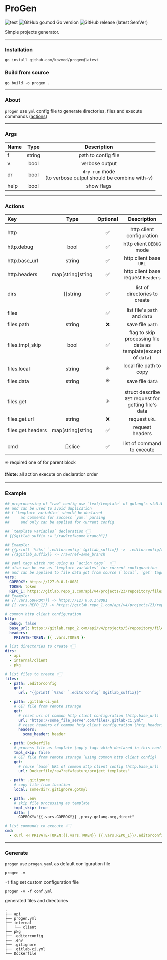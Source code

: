 # ProGen

![test](https://github.com/kozmod/progen/actions/workflows/test.yml/badge.svg)
![GitHub go.mod Go version](https://img.shields.io/github/go-mod/go-version/kozmod/progen)
![GitHub release (latest SemVer)](https://img.shields.io/github/v/release/kozmod/progen)

Simple projects generator.
___
### Installation

```console
go install github.com/kozmod/progen@latest
```

### Build from source

```console
go build -o progen .
```
___
### About

`progen` use `yml` config file to generate directories, files and execute commands ([actions](#Actions))
___
### Args

| Name |  Type  |                            Description                             |
|:-----|:------:|:------------------------------------------------------------------:|
| f    | string |                        path to config file                         |
| v    |  bool  |                           verbose output                           |
| dr   |  bool  | `dry run` mode <br/>(to verbose output should be combine with`-v`) |
| help |  bool  |                             show flags                             |
___
### Actions

| Key               |       Type        | Optional |                                    Description                                    |
|:------------------|:-----------------:|:--------:|:---------------------------------------------------------------------------------:|
|                   |                   |          |                                                                                   |
| http              |                   |    ✅     |                             http client configuration                             |
| http.debug        |       bool        |    ✅     |                             http client `DEBUG` mode                              |
| http.base_url     |      string       |    ✅     |                              http client base `URL`                               |
| http.headers      | map[string]string |    ✅     |                        http client base request `Headers`                         |
|                   |                   |          |                                                                                   |
| dirs              |     []string      |    ✅     |                           list of directories to create                           |
|                   |                   |          |                                                                                   |
| files             |                   |    ✅     |                           list file's `path` and `data`                           |
| files.path        |      string       |    ❌     |                                 save file `path`                                  |
| files.tmpl_skip   |       bool        |    ✅     |          flag to skip processing file data as template(except of `data`)          |
| files.local       |      string       |    ✳️    |                              local file path to copy                              |
| files.data        |      string       |    ✳️    |                                 save file `data`                                  |
|                   |                   |          |                                                                                   |
| files.get         |                   |    ✳️    |               struct describe `GET` request for getting file's data               |
| files.get.url     |      string       |    ❌     |                                   request `URL`                                   |
| files.get.headers | map[string]string |    ✅     |                                  request headers                                  |
|                   |                   |          |                                                                                   |
| cmd               |      []slice      |    ✅     |                            list of command to execute                             |

✳️ required one of for parent block

 **❗Note:** all action execute on declaration order
___
### Example

```yaml
## preprocessing of "raw" config use `text/template` of golang's stdlib
## and can be used to avoid duplication
## ❗️ `template variables` should be declared 
##     as comments for success `yaml` parsing
##     and only can be applied for current config

## `template variables` declaration 👇🏻 
# {{$gitlab_suffix := "/raw?ref=some_branch"}}

## Example:
## {{printf `%s%s` `.editorconfig` $gitlab_suffix}} ->  .editorconfig/raw?ref=some_branch
## {{$gitlab_suffix}} -> /raw?ref=some_branch

## yaml tags witch not using as `action tags`  👇🏻
## also can be use as `template variables` for current configuration 
## and can be applied to file data got from source (`local`, `get` tags)
vars:
  GOPROXY: https://127.0.0.1:8081
  TOKEN: token
  REPO_1: https://gitlab.repo_1.com/api/v4/projects/23/repository/files
## Example:
## {{.vars.GOPROXY}} -> https://127.0.0.1:8081
## {{.vars.REPO_1}} -> https://gitlab.repo_1.com/api/v4/projects/23/repository/files

# common http client configuration  
http:
  debug: false
  base_url: https://gitlab.repo_2.com/api/v4/projects/5/repository/files/
  headers:
    PRIVATE-TOKEN: {{ .vars.TOKEN }}

# list directories to create 👇🏻
dirs:
  - api
  - internal/client
  - pkg

# list files to create 👇🏻
files:
  - path: .editorconfig
    get:
      url: "{{printf `%s%s` `.editorconfig` $gitlab_suffix}}"

  - path: .gitlab-ci.yml
    # GET file from remote storage
    get:
      # reset url of common http client configuration (http.base_url)
      url: "https://some_file_server.com/files/.gitlab-ci.yml"
      # reset headers of common http client configuration (http.headers)
      headers:
        some_header: header

  - path: Dockerfile
    # process file as template (apply tags which declared in this config)
    tmpl_skip: false
    # GET file from remote storage (using common http client config)
    get:
      # reuse `base` URL of common http client config (http.base_url)
      url: Dockerfile/raw?ref=feature/project_templates"

  - path: .gitignore
    # copy file from location
    local: some/dir/.gitignore.gotmpl

  - path: .env
    # skip file processing as template
    tmpl_skip: true
    data: |
      GOPROXY="{{.vars.GOPROXY}} ,proxy.golang.org,direct"

# list commands to execute 👇🏻
cmd:
  - curl -H PRIVATE-TOKEN:{{.vars.TOKEN}} {{.vars.REPO_1}}/.editorconfig/raw?ref=master -o .editorconfig
```
___
### Generate

`progen` use `progen.yaml` as default configuration file

```console
progen -v
```

`-f` flag set custom configuration file

```console
progen -v -f conf.yml
```

generated files and directories

```console
.
├── api
├── progen.yml
├── internal
│   └── client
├── pkg
├── .editorconfig 
├── .env
├── .gitignore
├── .gitlab-ci.yml
└── Dockerfile
```

